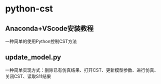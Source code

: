 # python-cst

## Anaconda+VScode安装教程
一种简单的使用Python控制CST方法

## update_model.py
一种简单实现方式：删除已有仿真结果、打开CST、更新模型参数、进行仿真、关闭CST、读取S11结果

